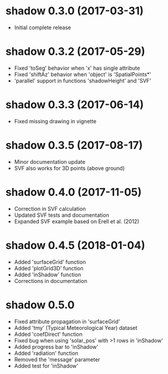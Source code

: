 # shadow 0.3.0 (2017-03-31)

* Initial complete release

# shadow 0.3.2 (2017-05-29)

* Fixed 'toSeg' behavior when 'x' has single attribute 
* Fixed 'shiftAz' behavior when 'object' is 'SpatialPoints*' 
* 'parallel' support in functions 'shadowHeight' and 'SVF'

# shadow 0.3.3 (2017-06-14)

* Fixed missing drawing in vignette

# shadow 0.3.5 (2017-08-17)

* Minor documentation update
* SVF also works for 3D points (above ground)

# shadow 0.4.0 (2017-11-05)

* Correction in SVF calculation
* Updated SVF tests and documentation
* Expanded SVF example based on Erell et al. (2012)

# shadow 0.4.5 (2018-01-04)

* Added 'surfaceGrid' function
* Added 'plotGrid3D' function
* Added 'inShadow' function
* Corrections in documentation

# shadow 0.5.0

* Fixed attribute propagation in 'surfaceGrid'
* Added 'tmy' (Typical Meteorological Year) dataset
* Added 'coefDirect' function
* Fixed bug when using 'solar_pos' with >1 rows in 'inShadow'
* Added progress bar to 'inShadow'
* Added 'radiation' function
* Removed the 'message' parameter
* Added test for 'inShadow'

